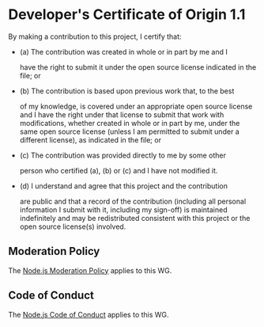 # Developer's Certificate of Origin 1.1

By making a contribution to this project, I certify that:

* (a) The contribution was created in whole or in part by me and I

  have the right to submit it under the open source license
  indicated in the file; or

* (b) The contribution is based upon previous work that, to the best

  of my knowledge, is covered under an appropriate open source
  license and I have the right under that license to submit that
  work with modifications, whether created in whole or in part
  by me, under the same open source license (unless I am
  permitted to submit under a different license), as indicated
  in the file; or

* (c) The contribution was provided directly to me by some other

  person who certified (a), (b) or (c) and I have not modified
  it.

* (d) I understand and agree that this project and the contribution

  are public and that a record of the contribution (including all
  personal information I submit with it, including my sign-off) is
  maintained indefinitely and may be redistributed consistent with
  this project or the open source license(s) involved.

## Moderation Policy

The [Node.js Moderation Policy] applies to this WG.

## Code of Conduct

The [Node.js Code of Conduct][] applies to this WG.

[Node.js Code of Conduct]:
<https://github.com/nodejs/node/blob/master/CODE_OF_CONDUCT.md>
[Node.js Moderation Policy]:
<https://github.com/nodejs/TSC/blob/master/Moderation-Policy.md>
